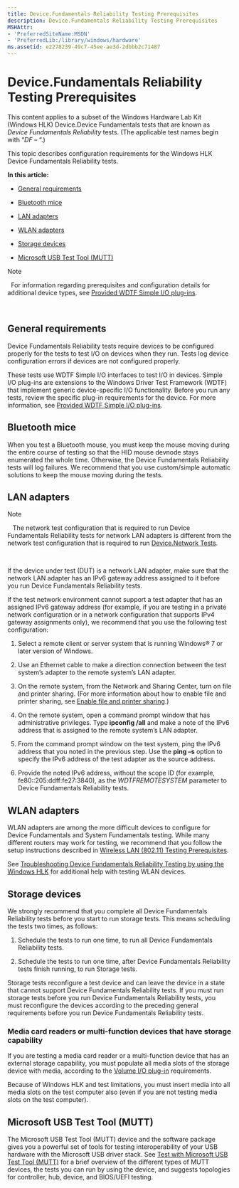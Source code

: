 ```yaml
---
title: Device.Fundamentals Reliability Testing Prerequisites
description: Device.Fundamentals Reliability Testing Prerequisites
MSHAttr:
- 'PreferredSiteName:MSDN'
- 'PreferredLib:/library/windows/hardware'
ms.assetid: e2278239-49c7-45ee-ae3d-2dbbb2c71487
---
```


# Device.Fundamentals Reliability Testing Prerequisites


This content applies to a subset of the Windows Hardware Lab Kit (Windows HLK) Device.Device Fundamentals tests that are known as *Device Fundamentals Reliability* tests. (The applicable test names begin with “*DF –* “.)

This topic describes configuration requirements for the Windows HLK Device Fundamentals Reliability tests.

**In this article:**

-   [General requirements](#bkmk-hck-devfund-gr)

-   [Bluetooth mice](#btmice)

-   [LAN adapters](#lan)

-   [WLAN adapters](#wlan)

-   [Storage devices](#bkmk-hck-devfund-tc)

-   [Microsoft USB Test Tool (MUTT)](#mutt)

>[!NOTE]
>  For information regarding prerequisites and configuration details for additional device types, see [Provided WDTF Simple I/O plug-ins](http://msdn.microsoft.com/en-us/library/windows/hardware/Hh781398.aspx).

 

## <span id="BKMK_HCK_Devfund_gR"></span><span id="bkmk-hck-devfund-gr"></span><span id="BKMK_HCK_DEVFUND_GR"></span>General requirements


Device Fundamentals Reliability tests require devices to be configured properly for the tests to test I/O on devices when they run. Tests log device configuration errors if devices are not configured properly.

These tests use WDTF Simple I/O interfaces to test I/O in devices. Simple I/O plug-ins are extensions to the Windows Driver Test Framework (WDTF) that implement generic device-specific I/O functionality. Before you run any tests, review the specific plug-in requirements for the device. For more information, see [Provided WDTF Simple I/O plug-ins](http://msdn.microsoft.com/en-us/library/windows/hardware/Hh781398.aspx).

## <span id="btmice"></span><span id="BTMICE"></span>Bluetooth mice


When you test a Bluetooth mouse, you must keep the mouse moving during the entire course of testing so that the HID mouse devnode stays enumerated the whole time. Otherwise, the Device Fundamentals Reliability tests will log failures. We recommend that you use custom/simple automatic solutions to keep the mouse moving during the tests.

## <span id="lan"></span><span id="LAN"></span>LAN adapters


>[!NOTE]
>  
The network test configuration that is required to run Device Fundamentals Reliability tests for network LAN adapters is different from the network test configuration that is required to run [Device.Network Tests](device-network-tests.md).

 

If the device under test (DUT) is a network LAN adapter, make sure that the network LAN adapter has an IPv6 gateway address assigned to it before you run Device Fundamentals Reliability tests.

If the test network environment cannot support a test adapter that has an assigned IPv6 gateway address (for example, if you are testing in a private network configuration or in a network configuration that supports IPv4 gateway assignments only), we recommend that you use the following test configuration:

1.  Select a remote client or server system that is running Windows® 7 or later version of Windows.

2.  Use an Ethernet cable to make a direction connection between the test system’s adapter to the remote system’s LAN adapter.

3.  On the remote system, from the Network and Sharing Center, turn on file and printer sharing. (For more information about how to enable file and printer sharing, see [Enable file and printer sharing](http://go.microsoft.com/fwlink/?LinkID=301387).)

4.  On the remote system, open a command prompt window that has administrative privileges. Type **ipconfig /all** and make a note of the IPv6 address that is assigned to the remote system’s LAN adapter.

5.  From the command prompt window on the test system, ping the IPv6 address that you noted in the previous step. Use the **ping –s** option to specify the IPv6 address of the test adapter as the source address.

6.  Provide the noted IPv6 address, without the scope ID (for example, fe80::205:ddff:fe27:3840), as the *WDTFREMOTESYSTEM* parameter to Device Fundamentals Reliability tests.

## <span id="wlan"></span><span id="WLAN"></span>WLAN adapters


WLAN adapters are among the more difficult devices to configure for Device Fundamentals and System Fundamentals testing. While many different routers may work for testing, we recommend that you follow the setup instructions described in [Wireless LAN (802.11) Testing Prerequisites](wireless-lan--80211--testing-prerequisites.md).

See [Troubleshooting Device Fundamentals Reliability Testing by using the Windows HLK](troubleshooting-device-fundamentals-reliability-testing-by-using-the-windows-hck.md) for additional help with testing WLAN devices.

## <span id="BKMK_HCK_Devfund_tC"></span><span id="bkmk-hck-devfund-tc"></span><span id="BKMK_HCK_DEVFUND_TC"></span>Storage devices


We strongly recommend that you complete all Device Fundamentals Reliability tests before you start to run storage tests. This means scheduling the tests two times, as follows:

1.  Schedule the tests to run one time, to run all Device Fundamentals Reliability tests.

2.  Schedule the tests to run one time, after Device Fundamentals Reliability tests finish running, to run Storage tests.

Storage tests reconfigure a test device and can leave the device in a state that cannot support Device Fundamentals Reliability tests. If you must run storage tests before you run Device Fundamentals Reliability tests, you must reconfigure the devices according to the preceding general requirements before you run Device Fundamentals Reliability tests.

### <span id="mediacardreaders"></span><span id="MEDIACARDREADERS"></span>Media card readers or multi-function devices that have storage capability

If you are testing a media card reader or a multi-function device that has an external storage capability, you must populate all media slots of the storage device with media, according to the [Volume I/O plug-in](http://go.microsoft.com/fwlink/?LinkID=302330) requirements.

Because of Windows HLK and test limitations, you must insert media into all media slots on the test computer also (even if you are not testing media slots on the test computer).

## <span id="mutt"></span><span id="MUTT"></span>Microsoft USB Test Tool (MUTT)


The Microsoft USB Test Tool (MUTT) device and the software package gives you a powerful set of tools for testing interoperability of your USB hardware with the Microsoft USB driver stack. See [Test with Microsoft USB Test Tool (MUTT)](http://go.microsoft.com/fwlink/?LinkID=324174) for a brief overview of the different types of MUTT devices, the tests you can run by using the device, and suggests topologies for controller, hub, device, and BIOS/UEFI testing.

 

 






